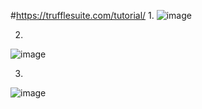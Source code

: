 #https://trufflesuite.com/tutorial/
1.
![image](https://user-images.githubusercontent.com/7067720/152646873-a0092ed3-8afd-4cbb-97ba-af125ed6db6c.png)

2.
![image](https://user-images.githubusercontent.com/7067720/152646911-5aa56415-d2c2-46b5-8cc2-c825723816cc.png)

3.
![image](https://user-images.githubusercontent.com/7067720/152646928-c2274b5c-ccdb-4d62-99c6-5b9ca5b1d9fa.png)


